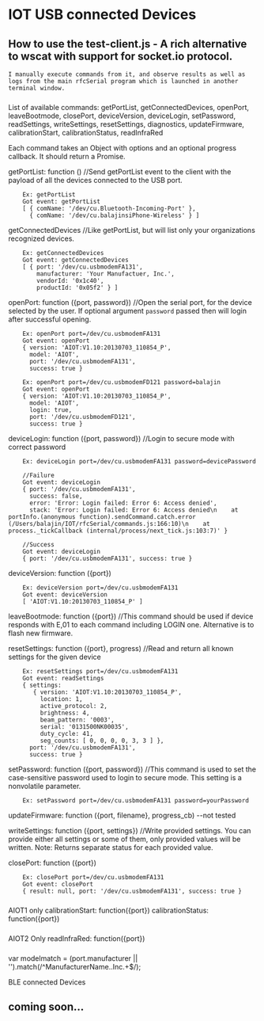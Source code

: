 # IOT USB connected Devices

## How to use the test-client.js - A rich alternative to wscat with support for socket.io protocol.
    I manually execute commands from it, and observe results as well as logs from the main rfcSerial program which is launched in another terminal window.


### 
List of available commands:
    getPortList,
    getConnectedDevices,
    openPort,
    leaveBootmode,
    closePort,
    deviceVersion,
    deviceLogin,
    setPassword,
    readSettings,
    writeSettings,
    resetSettings,
    diagnostics,
    updateFirmware,
    calibrationStart,
    calibrationStatus,
    readInfraRed

Each command takes an Object with options and an optional progress callback. It should return a Promise.

getPortList: function () //Send getPortList event to the client with the payload of all the devices connected to the USB port.
```
    Ex: getPortList
    Got event: getPortList
    [ { comName: '/dev/cu.Bluetooth-Incoming-Port' },
      { comName: '/dev/cu.balajinsiPhone-Wireless' } ]
```

getConnectedDevices //Like getPortList, but will list only your organizations recognized devices.
```
    Ex: getConnectedDevices
    Got event: getConnectedDevices
    [ { port: '/dev/cu.usbmodemFA131',
        manufacturer: 'Your Manufactuer, Inc.',
        vendorId: '0x1c40',
        productId: '0x05f2' } ]
```

openPort: function ({port, password}) //Open the serial port, for the device selected by the user. If optional argument `password` passed then will login after successful opening.
```
    Ex: openPort port=/dev/cu.usbmodemFA131
    Got event: openPort
    { version: 'AIOT:V1.10:20130703_110854_P',
      model: 'AIOT',
      port: '/dev/cu.usbmodemFA131',
      success: true }

    Ex: openPort port=/dev/cu.usbmodemFD121 password=balajin
    Got event: openPort
    { version: 'AIOT:V1.10:20130703_110854_P',
      model: 'AIOT',
      login: true,
      port: '/dev/cu.usbmodemFD121',
      success: true }
```

deviceLogin: function ({port, password}) //Login to secure mode with correct password 
```
    Ex: deviceLogin port=/dev/cu.usbmodemFA131 password=devicePassword
    
    //Failure
    Got event: deviceLogin
    { port: '/dev/cu.usbmodemFA131',
      success: false,
      error: 'Error: Login failed: Error 6: Access denied',
      stack: 'Error: Login failed: Error 6: Access denied\n    at portInfo.(anonymous function).sendCommand.catch.error (/Users/balajin/IOT/rfcSerial/commands.js:166:10)\n    at process._tickCallback (internal/process/next_tick.js:103:7)' }
    
    //Success
    Got event: deviceLogin
    { port: '/dev/cu.usbmodemFA131', success: true }
```

deviceVersion: function ({port}) 
```
    Ex: deviceVersion port=/dev/cu.usbmodemFA131
    Got event: deviceVersion
    [ 'AIOT:V1.10:20130703_110854_P' ]
```

leaveBootmode: function ({port}) //This command should be used if device responds with E,01 to each command including LOGIN one. Alternative is to flash new firmware.

resetSettings: function ({port}, progress) //Read and return all known settings for the given device
``` 
    Ex: resetSettings port=/dev/cu.usbmodemFA131
    Got event: readSettings
    { settings: 
       { version: 'AIOT:V1.10:20130703_110854_P',
         location: 1,
         active_protocol: 2,
         brightness: 4,
         beam_pattern: '0003',
         serial: '0131500NK00035',
         duty_cycle: 41,
         seg_counts: [ 0, 0, 0, 0, 3, 3 ] },
      port: '/dev/cu.usbmodemFA131',
      success: true } 
```
setPassword: function ({port, password})  //This command is used to set the case-sensitive password used to login to secure mode. This setting is a nonvolatile parameter.
```
    Ex: setPassword port=/dev/cu.usbmodemFA131 password=yourPassword
```

updateFirmware: function ({port, filename}, progress_cb) --not tested

writeSettings: function ({port, settings}) //Write provided settings. You can provide either all settings or some of them, only provided values will be written. 
Note: Returns separate status for each provided value.

closePort: function ({port}) 
```
    Ex: closePort port=/dev/cu.usbmodemFA131
    Got event: closePort
    { result: null, port: '/dev/cu.usbmodemFA131', success: true }
```

###
AIOT1 only
calibrationStart: function({port})
calibrationStatus: function({port})
###

###
AIOT2 Only
readInfraRed: function({port})
###

var modelmatch = (port.manufacturer || '').match(/^ManufacturerName..Inc.+$/);

BLE connected Devices
## coming soon...

